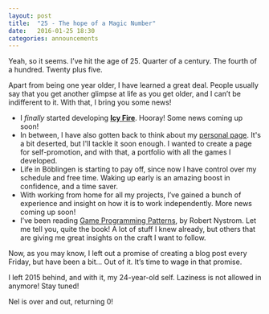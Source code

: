 ```yaml
---
layout: post
title:  "25 - The hope of a Magic Number"
date:   2016-01-25 18:30
categories: announcements
---
```


Yeah, so it seems. I’ve hit the age of 25. Quarter of a century. The fourth of a hundred. Twenty plus five.

Apart from being one year older, I have learned a great deal. People usually say that you get another glimpse at life as you get older, and I can’t be indifferent to it. With that, I bring you some news!

- I _finally_ started developing [__Icy Fire__](http://nelspike.github.io/games/2014/11/18/icy-fire.html). Hooray! Some news coming up soon!
- In between, I have also gotten back to think about my [personal page](https://github.com/Nelspike/Webfolio). It's a bit deserted, but I'll tackle it soon enough. I wanted to create a page for self-promotion, and with that, a portfolio with all the games I developed.
- Life in Böblingen is starting to pay off, since now I have control over my schedule and free time. Waking up early is an amazing boost in confidence, and a time saver.
- With working from home for all my projects, I’ve gained a bunch of experience and insight on how it is to work independently. More news coming up soon!
- I’ve been reading [Game Programming Patterns](http://www.amazon.de/gp/product/0990582906), by Robert Nystrom. Let me tell you, quite the book! A lot of stuff I knew already, but others that are giving me great insights on the craft I want to follow.

Now, as you may know, I left out a promise of creating a blog post every Friday, but have been a bit... Out of it. It’s time to wage in that promise.

I left 2015 behind, and with it, my 24-year-old self. Laziness is not allowed in anymore! Stay tuned!

Nel is over and out, returning 0!
